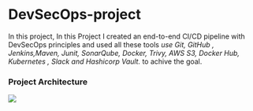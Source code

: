 # DevSecOps-project

In this project, In this Project I created an end-to-end CI/CD pipeline with DevSecOps principles and used all these tools *use Git, GitHub , Jenkins,Maven, Junit, SonarQube, Docker, Trivy, AWS S3, Docker Hub, Kubernetes , Slack and Hashicorp Vault.*  to achive the goal.


### Project Architecture
![](https://github.com/praveensirvi1212/DevSecOps-project/blob/main/Images/architecture.png)

